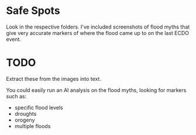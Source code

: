 # Safe Spots

Look in the respective folders. I've included screenshots of flood myths that give very accurate markers of where the flood came up to on the last ECDO event.

# TODO

Extract these from the images into text.

You could easily run an AI analysis on the flood myths, looking for markers such as:
- specific flood levels
- droughts
- orogeny
- multiple floods
